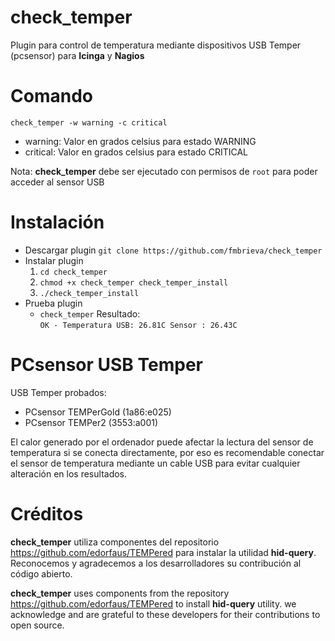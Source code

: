# check_temper
Plugin para control de temperatura mediante dispositivos USB Temper (pcsensor) para **Icinga** y **Nagios**

# Comando
```check_temper -w warning -c critical```

- warning: Valor en grados celsius para estado WARNING
- critical: Valor en grados celsius para estado CRITICAL

Nota: **check_temper** debe ser ejecutado con permisos de ```root``` para poder acceder al sensor USB

# Instalación

- Descargar plugin ```git clone https://github.com/fmbrieva/check_temper```
- Instalar plugin
   1. ```cd check_temper```
   2. ```chmod +x check_temper check_temper_install```
   3. ```./check_temper_install```
 - Prueba plugin
   -  ```check_temper```
      Resultado:     
         ```OK - Temperatura USB: 26.81C Sensor : 26.43C```
 

# PCsensor USB Temper 
USB Temper probados:
- PCsensor TEMPerGold (1a86:e025)
- PCsensor TEMPer2 (3553:a001)

El calor generado por el ordenador puede afectar la lectura del sensor de temperatura si se conecta directamente, por eso es recomendable conectar el sensor de temperatura mediante un cable USB para evitar cualquier alteración en los resultados.

# Créditos
**check_temper** utiliza componentes del repositorio https://github.com/edorfaus/TEMPered para instalar la utilidad **hid-query**. Reconocemos y agradecemos a los desarrolladores su contribución al código abierto.

**check_temper** uses components from the repository https://github.com/edorfaus/TEMPered to install **hid-query** utility. we acknowledge and are grateful to these developers for their contributions to open source.

